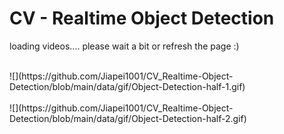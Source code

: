 # CV - Realtime Object Detection

loading videos.... please wait a bit or refresh the page :)

  
<br>
![](https://github.com/Jiapei1001/CV_Realtime-Object-Detection/blob/main/data/gif/Object-Detection-half-1.gif)
<br>
<br>
![](https://github.com/Jiapei1001/CV_Realtime-Object-Detection/blob/main/data/gif/Object-Detection-half-2.gif)
